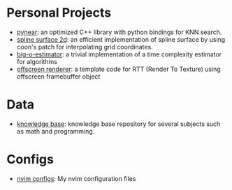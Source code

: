 # Personal Projects

- [pynear](https://github.com/pablocael/pynear): an optimized C++ library with python bindings for KNN search.
- [spline surface 2d](https://github.com/pablocael/spline-surface2d): an efficient implementation of spline surface by using coon's patch for interpolating grid coordinates.
- [big-o-estimator](https://github.com/pablocael/bigO-estimator): a trivial implementation of a time complexity estimator for algorithms
- [offscreen renderer](https://github.com/pablocael/qtoffscreenoglrender): a template code for RTT (Render To Texture) using offscreen framebuffer object

# Data

- [knowledge base](https://github.com/pablocael/knowledgebase): knowledge base repository for several subjects such as math and programming.

# Configs

- [nvim configs](https://github.com/pablocael/nvim): My nvim configuration files

